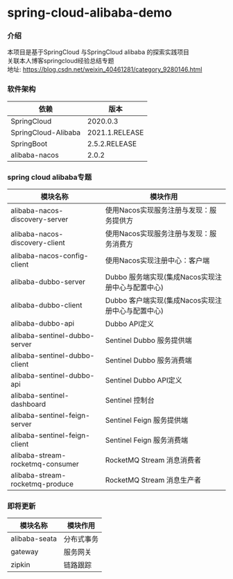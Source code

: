 # spring-cloud-alibaba-demo

### 介绍
本项目是基于SpringCloud 与SpringCloud alibaba 的探索实践项目  
关联本人博客springcloud经验总结专题  
地址: https://blog.csdn.net/weixin_40461281/category_9280146.html  

### 软件架构
| 依赖 | 版本 |
|---- | ---- |
| SpringCloud | 2020.0.3 |
| SpringCloud-Alibaba | 2021.1.RELEASE |
| SpringBoot | 2.5.2.RELEASE |
| alibaba-nacos | 2.0.2 |

### spring cloud alibaba专题  
| 模块名称 | 模块作用 |
|---- | ---- |
| alibaba-nacos-discovery-server | 使用Nacos实现服务注册与发现：服务提供方 |
| alibaba-nacos-discovery-client | 使用Nacos实现服务注册与发现：服务消费方 |
| alibaba-nacos-config-client | 使用Nacos实现注册中心：客户端 |
| alibaba-dubbo-server | Dubbo 服务端实现(集成Nacos实现注册中心与配置中心) |
| alibaba-dubbo-client | Dubbo 客户端实现(集成Nacos实现注册中心与配置中心) |
| alibaba-dubbo-api | Dubbo API定义 |
| alibaba-sentinel-dubbo-server | Sentinel Dubbo 服务提供端 |
| alibaba-sentinel-dubbo-client | Sentinel Dubbo 服务消费端 |
| alibaba-sentinel-dubbo-api | Sentinel Dubbo API定义 |
| alibaba-sentinel-dashboard | Sentinel 控制台 |
| alibaba-sentinel-feign-server | Sentinel Feign 服务提供端 |
| alibaba-sentinel-feign-client | Sentinel Feign 服务消费端 |
| alibaba-stream-rocketmq-consumer | RocketMQ Stream 消息消费者 |
| alibaba-stream-rocketmq-produce | RocketMQ Stream 消息生产者 |

### 即将更新 
| 模块名称 | 模块作用 |
|---- | ---- |
| alibaba-seata | 分布式事务 |
| gateway | 服务网关 |
| zipkin | 链路跟踪 |
